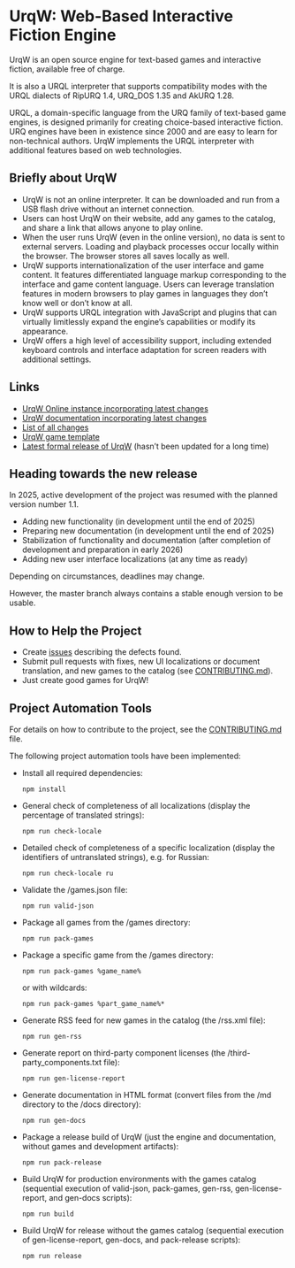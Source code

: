 # UrqW: Web-Based Interactive Fiction Engine

UrqW is an open source engine for text-based games and interactive fiction, available free of charge.

It is also a URQL interpreter that supports compatibility modes with the URQL dialects of RipURQ 1.4, URQ_DOS 1.35 and AkURQ 1.28.

URQL, a domain-specific language from the URQ family of text-based game engines, is designed primarily for creating choice-based interactive fiction.
URQ engines have been in existence since 2000 and are easy to learn for non-technical authors.
UrqW implements the URQL interpreter with additional features based on web technologies.

## Briefly about UrqW

* UrqW is not an online interpreter. It can be downloaded and run from a USB flash drive without an internet connection.
* Users can host UrqW on their website, add any games to the catalog, and share a link that allows anyone to play online.
* When the user runs UrqW (even in the online version), no data is sent to external servers. Loading and playback processes occur locally within the browser. The browser stores all saves locally as well.
* UrqW supports internationalization of the user interface and game content. It features differentiated language markup corresponding to the interface and game content language. Users can leverage translation features in modern browsers to play games in languages they don’t know well or don’t know at all.
* UrqW supports URQL integration with JavaScript and plugins that can virtually limitlessly expand the engine’s capabilities or modify its appearance.
* UrqW offers a high level of accessibility support, including extended keyboard controls and interface adaptation for screen readers with additional settings.

## Links

* [UrqW Online instance incorporating latest changes](https://urqw.github.io/UrqW/)
* [UrqW documentation incorporating latest changes](https://urqw.github.io/UrqW/docs/index.html)
* [List of all changes](https://urqw.github.io/UrqW/CHANGELOG.html)
* [UrqW game template](https://github.com/urqw/game_template)
* [Latest formal release of UrqW](https://github.com/urqw/UrqW/releases/latest) (hasn’t been updated for a long time)

## Heading towards the new release

In 2025, active development of the project was resumed with the planned version number 1.1.

* Adding new functionality (in development until the end of 2025)
* Preparing new documentation (in development until the end of 2025)
* Stabilization of functionality and documentation (after completion of development  and preparation in early 2026)
* Adding new user interface localizations (at any time as ready)

Depending on circumstances, deadlines may change.

However, the master branch always contains a stable enough version to be usable.

## How to Help the Project

* Create [issues](https://github.com/urqw/UrqW/issues) describing the defects found.
* Submit pull requests with fixes, new UI localizations or document translation, and new games to the catalog (see [CONTRIBUTING.md](CONTRIBUTING.md)).
* Just create good games for UrqW!

## Project Automation Tools

For details on how to contribute to the project, see the [CONTRIBUTING.md](CONTRIBUTING.md) file.

The following project automation tools have been implemented:

* Install all required dependencies:
	```
	npm install
	```
* General check of completeness of all localizations (display the percentage of translated strings):
	```
	npm run check-locale
	```
* Detailed check of completeness of a specific localization (display the identifiers of untranslated strings), e.g. for Russian:
	```
	npm run check-locale ru
	```
* Validate the /games.json file:
	```
	npm run valid-json
	```
* Package all games from the /games directory:
	```
	npm run pack-games
	```
* Package a specific game from the /games directory:
	```
	npm run pack-games %game_name%
	```
	or with wildcards:
	```
	npm run pack-games %part_game_name%*
	```
* Generate RSS feed for new games in the catalog (the /rss.xml file):
	```
	npm run gen-rss
	```
* Generate report on third-party component licenses (the /third-party_components.txt file):
	```
	npm run gen-license-report
	```
* Generate documentation in HTML format (convert files from the /md directory to the /docs directory):
	```
	npm run gen-docs
	```
* Package a release build of UrqW (just the engine and documentation, without games and development artifacts):
	```
	npm run pack-release
	```
* Build UrqW for production environments with the games catalog (sequential execution of valid-json, pack-games, gen-rss, gen-license-report, and gen-docs scripts):
	```
	npm run build
	```
* Build UrqW for release without the games catalog (sequential execution of gen-license-report, gen-docs, and pack-release scripts):
	```
	npm run release
	```
